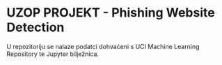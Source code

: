 # UZOP PROJEKT -  Phishing Website Detection

U repozitoriju se nalaze podatci dohvaćeni s UCI Machine Learning Repository te Jupyter bilježnica.

